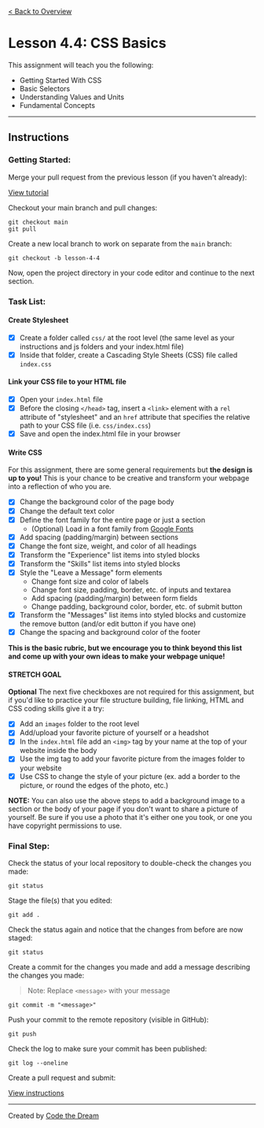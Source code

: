 [< Back to Overview](../../README.md)

# Lesson 4.4: CSS Basics

This assignment will teach you the following:

- Getting Started With CSS
- Basic Selectors
- Understanding Values and Units
- Fundamental Concepts

---

## Instructions

### Getting Started:

Merge your pull request from the previous lesson (if you haven't already):

[View tutorial](../common/how-to-merge.md)


Checkout your main branch and pull changes:

    git checkout main
    git pull

Create a new local branch to work on separate from the `main` branch:

    git checkout -b lesson-4-4

Now, open the project directory in your code editor and continue to the next section.

### Task List:

#### Create Stylesheet

- [x] Create a folder called `css/` at the root level (the same level as your instructions and js folders and your index.html file)
- [x] Inside that folder, create a Cascading Style Sheets (CSS) file called `index.css`

#### Link your CSS file to your HTML file

- [x] Open your `index.html` file
- [x] Before the closing `</head>` tag, insert a `<link>` element with a `rel` attribute of "stylesheet" and an `href` attribute that specifies the relative path to your CSS file (i.e. `css/index.css`)
- [x] Save and open the index.html file in your browser

#### Write CSS

For this assignment, there are some general requirements but **the design is up to you!** This is your chance to be creative and transform your webpage into a reflection of who you are.

- [x] Change the background color of the page body
- [x] Change the default text color
- [x] Define the font family for the entire page or just a section
  - (Optional) Load in a font family from [Google Fonts](https://fonts.google.com/)
- [x] Add spacing (padding/margin) between sections
- [x] Change the font size, weight, and color of all headings
- [x] Transform the "Experience" list items into styled blocks
- [x] Transform the "Skills" list items into styled blocks
- [x] Style the "Leave a Message" form elements
  - Change font size and color of labels
  - Change font size, padding, border, etc. of inputs and textarea
  - Add spacing (padding/margin) between form fields
  - Change padding, background color, border, etc. of submit button
- [x] Transform the "Messages" list items into styled blocks and customize the remove button (and/or edit button if you have one)
- [x] Change the spacing and background color of the footer

**This is the basic rubric, but we encourage you to think beyond this list and come up with your own ideas to make your webpage unique!**

#### STRETCH GOAL
**Optional** The next five checkboxes are not required for this assignment, but if you'd like to practice your file structure building, file linking, HTML and CSS coding skills give it a try:

- [x] Add an `images` folder to the root level
- [x] Add/upload your favorite picture of yourself or a headshot
- [x] In the `index.html` file add an `<img>` tag by your name at the top of your website inside the body
- [x] Use the img tag to add your favorite picture from the images folder to your website
- [x] Use CSS to change the style of your picture (ex. add a border to the picture, or round the edges of the photo, etc.)

**NOTE:** You can also use the above steps to add a background image to a section or the body of your page if you don't want to share a picture of yourself.  Be sure if you use a photo that it's either one you took, or one you have copyright permissions to use.

### Final Step:

Check the status of your local repository to double-check the changes you made:

    git status

Stage the file(s) that you edited:

    git add .

Check the status again and notice that the changes from before are now staged:

    git status

Create a commit for the changes you made and add a message describing the changes you made:

> Note: Replace `<message>` with your message

    git commit -m "<message>"

Push your commit to the remote repository (visible in GitHub):

    git push

Check the log to make sure your commit has been published:

    git log --oneline

Create a pull request and submit:

[View instructions](../common/how-to-pull-request.md)

---

Created by [Code the Dream](https://www.codethedream.org)
